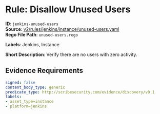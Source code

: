 # Rule: Disallow Unused Users

**ID**: `jenkins-unused-users`  
**Source**: [v2/rules/jenkins/instance/unused-users.yaml](scribe-public/sample-policies.git/v2/rules/jenkins/instance/unused-users.yaml)  
**Rego File Path**: `unused-users.rego`  

**Labels**: Jenkins, Instance

**Short Description**: Verify there are no users with zero activity.

## Evidence Requirements

```yaml
signed: false
content_body_type: generic
predicate_type: http://scribesecurity.com/evidence/discovery/v0.1
labels:
- asset_type=instance
- platform=jenkins
```
